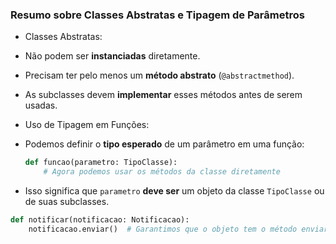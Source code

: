 ### Resumo sobre Classes Abstratas e Tipagem de Parâmetros
- Classes Abstratas:
- Não podem ser **instanciadas** diretamente.  
- Precisam ter pelo menos um **método abstrato** (`@abstractmethod`).  
- As subclasses devem **implementar** esses métodos antes de serem usadas.

- Uso de Tipagem em Funções:
- Podemos definir o **tipo esperado** de um parâmetro em uma função:  
  ```python
  def funcao(parametro: TipoClasse):
      # Agora podemos usar os métodos da classe diretamente
  ```
- Isso significa que `parametro` **deve ser** um objeto da classe `TipoClasse` ou de suas subclasses. 

``` py
def notificar(notificacao: Notificacao):
    notificacao.enviar()  # Garantimos que o objeto tem o método enviar()
```
